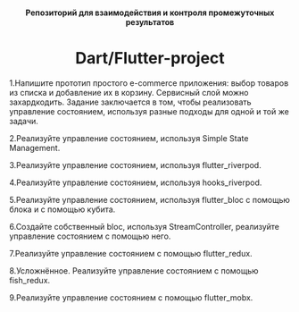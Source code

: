 <h4 align="center">Репозиторий для взаимодействия и контроля промежуточных результатов</h4>
<h1 align="center">Dart/Flutter-project</h1> 

1.Напишите прототип простого e-commerce приложения: выбор товаров из списка и добавление их в корзину. Сервисный слой можно захардкодить. Задание заключается в том, чтобы реализовать управление состоянием, используя разные подходы для одной и той же задачи.

2.Реализуйте управление состоянием, используя Simple State Management.

3.Реализуйте управление состоянием, используя flutter_riverpod.

4.Реализуйте управление состоянием, используя hooks_riverpod.

5.Реализуйте управление состоянием, используя flutter_bloc с помощью блока и с помощью кубита.

6.Создайте собственный bloc, используя StreamController, реализуйте управление состоянием с помощью него.

7.Реализуйте управление состоянием с помощью flutter_redux.

8.Усложнённое. Реализуйте управление состоянием с помощью fish_redux.

9.Реализуйте управление состоянием с помощью flutter_mobx.

